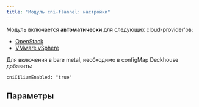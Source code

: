 ```yaml
---
title: "Модуль cni-flannel: настройки"
---
```


Модуль включается **автоматически** для следующих cloud-provider'ов:
- [OpenStack](../../modules/030-cloud-provider-openstack/)
- [VMware vSphere](../../modules/030-cloud-provider-vsphere/)

Для включения в bare metal, необходимо в configMap Deckhouse добавить:
```
cniCiliumEnabled: "true"
```

## Параметры

<!-- SCHEMA -->

